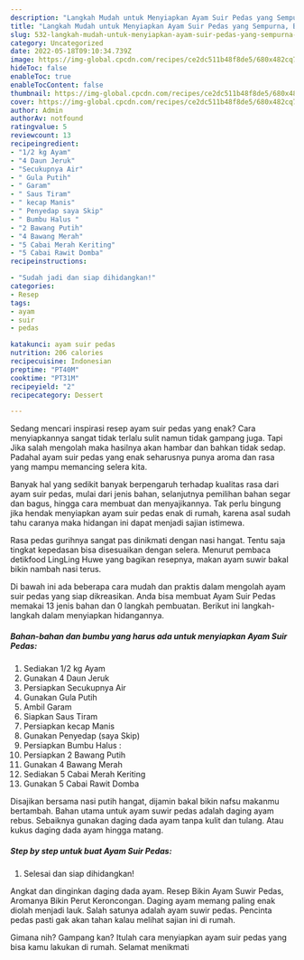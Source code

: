 ```yaml
---
description: "Langkah Mudah untuk Menyiapkan Ayam Suir Pedas yang Sempurna, Buat Buka Puasa Bikin Ngiler"
title: "Langkah Mudah untuk Menyiapkan Ayam Suir Pedas yang Sempurna, Buat Buka Puasa Bikin Ngiler"
slug: 532-langkah-mudah-untuk-menyiapkan-ayam-suir-pedas-yang-sempurna-buat-buka-puasa-bikin-ngiler
category: Uncategorized
date: 2022-05-18T09:10:34.739Z
image: https://img-global.cpcdn.com/recipes/ce2dc511b48f8de5/680x482cq70/ayam-suir-pedas-foto-resep-utama.jpg
hideToc: false
enableToc: true
enableTocContent: false
thumbnail: https://img-global.cpcdn.com/recipes/ce2dc511b48f8de5/680x482cq70/ayam-suir-pedas-foto-resep-utama.jpg
cover: https://img-global.cpcdn.com/recipes/ce2dc511b48f8de5/680x482cq70/ayam-suir-pedas-foto-resep-utama.jpg
author: Admin
authorAv: notfound
ratingvalue: 5
reviewcount: 13
recipeingredient:
- "1/2 kg Ayam"
- "4 Daun Jeruk"
- "Secukupnya Air"
- " Gula Putih"
- " Garam"
- " Saus Tiram"
- " kecap Manis"
- " Penyedap saya Skip"
- " Bumbu Halus "
- "2 Bawang Putih"
- "4 Bawang Merah"
- "5 Cabai Merah Keriting"
- "5 Cabai Rawit Domba"
recipeinstructions:

- "Sudah jadi dan siap dihidangkan!"
categories:
- Resep
tags:
- ayam
- suir
- pedas

katakunci: ayam suir pedas 
nutrition: 206 calories
recipecuisine: Indonesian
preptime: "PT40M"
cooktime: "PT31M"
recipeyield: "2"
recipecategory: Dessert

---
```



Sedang mencari inspirasi resep ayam suir pedas yang enak? Cara menyiapkannya sangat tidak terlalu sulit namun tidak gampang juga. Tapi Jika salah mengolah maka hasilnya akan hambar dan bahkan tidak sedap. Padahal ayam suir pedas yang enak seharusnya punya aroma dan rasa yang mampu memancing selera kita.


Banyak hal yang sedikit banyak berpengaruh terhadap kualitas rasa dari ayam suir pedas, mulai dari jenis bahan, selanjutnya pemilihan bahan segar dan bagus, hingga cara membuat dan menyajikannya. Tak perlu bingung jika hendak menyiapkan ayam suir pedas enak di rumah, karena asal sudah tahu caranya maka hidangan ini dapat menjadi sajian istimewa.

Rasa pedas gurihnya sangat pas dinikmati dengan nasi hangat. Tentu saja tingkat kepedasan bisa disesuaikan dengan selera. Menurut pembaca detikfood LingLing Huwe yang bagikan resepnya, makan ayam suwir bakal bikin nambah nasi terus.


Di bawah ini ada beberapa cara mudah dan praktis dalam mengolah ayam suir pedas yang siap dikreasikan. Anda bisa membuat Ayam Suir Pedas memakai 13 jenis bahan dan 0 langkah pembuatan. Berikut ini langkah-langkah dalam menyiapkan hidangannya.

<!--inarticleads1-->

##### Bahan-bahan dan bumbu yang harus ada untuk menyiapkan Ayam Suir Pedas:

1. Sediakan 1/2 kg Ayam
1. Gunakan 4 Daun Jeruk
1. Persiapkan Secukupnya Air
1. Gunakan  Gula Putih
1. Ambil  Garam
1. Siapkan  Saus Tiram
1. Persiapkan  kecap Manis
1. Gunakan  Penyedap (saya Skip)
1. Persiapkan  Bumbu Halus :
1. Persiapkan 2 Bawang Putih
1. Gunakan 4 Bawang Merah
1. Sediakan 5 Cabai Merah Keriting
1. Gunakan 5 Cabai Rawit Domba


Disajikan bersama nasi putih hangat, dijamin bakal bikin nafsu makanmu bertambah. Bahan utama untuk ayam suwir pedas adalah daging ayam rebus. Sebaiknya gunakan daging dada ayam tanpa kulit dan tulang. Atau kukus daging dada ayam hingga matang. 

<!--inarticleads2-->

##### Step by step untuk buat Ayam Suir Pedas:


1. Selesai dan siap dihidangkan!

Angkat dan dinginkan daging dada ayam. Resep Bikin Ayam Suwir Pedas, Aromanya Bikin Perut Keroncongan. Daging ayam memang paling enak diolah menjadi lauk. Salah satunya adalah ayam suwir pedas. Pencinta pedas pasti gak akan tahan kalau melihat sajian ini di rumah. 

Gimana nih? Gampang kan? Itulah cara menyiapkan ayam suir pedas yang bisa kamu lakukan di rumah. Selamat menikmati

